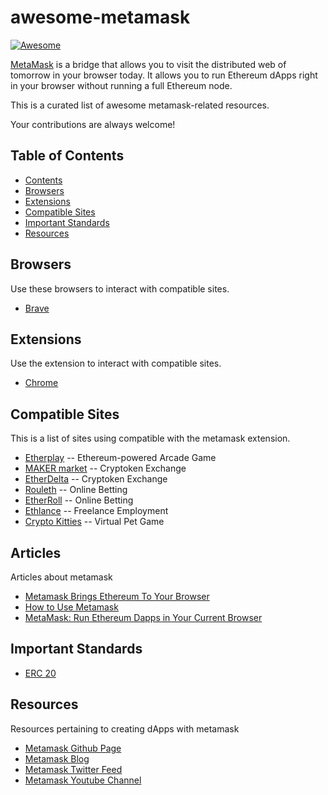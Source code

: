 # awesome-metamask
[![Awesome](https://cdn.rawgit.com/sindresorhus/awesome/d7305f38d29fed78fa85652e3a63e154dd8e8829/media/badge.svg)](https://github.com/sindresorhus/awesome)

[MetaMask](https://metamask.io/) is a bridge that allows you to visit the distributed web of tomorrow in your browser today. It allows you to run Ethereum dApps right in your browser without running a full Ethereum node.

This is a curated list of awesome metamask-related resources.

Your contributions are always welcome!

## Table of Contents
- [Contents](#table-of-contents)
- [Browsers](#browsers)
- [Extensions](#extensions)
- [Compatible Sites](#compatible-sites)
- [Important Standards](#important-standards)
- [Resources](#resources)

## Browsers
Use these browsers to interact with compatible sites.
- [Brave](https://brave.com/)

## Extensions
Use the extension to interact with compatible sites.
- [Chrome](https://chrome.google.com/webstore/detail/metamask/nkbihfbeogaeaoehlefnkodbefgpgknn)

## Compatible Sites
This is a list of sites using compatible with the metamask extension.
- [Etherplay](http://etherplay.io/) -- Ethereum-powered Arcade Game
- [MAKER market](https://mkr.market/) -- Cryptoken Exchange
- [EtherDelta](https://etherdelta.github.io) -- Cryptoken Exchange
- [Rouleth](http://www.rouleth.com/) -- Online Betting
- [EtherRoll](http://www.etheroll.com/) -- Online Betting
- [Ethlance](http://ethlance.com/) -- Freelance Employment
- [Crypto Kitties](https://www.cryptokitties.co) -- Virtual Pet Game

## Articles
Articles about metamask
- [Metamask Brings Ethereum To Your Browser](https://media.consensys.net/metamask-brings-ethereum-to-your-browser-a327f87c47ce#.o7so2saq4)
- [How to Use Metamask](https://www.cryptocompare.com/wallets/guides/how-to-use-metamask/)
- [MetaMask: Run Ethereum Dapps in Your Current Browser](https://www.ethnews.com/metamask-run-ethereum-dapps-in-your-current-browser)

## Important Standards
- [ERC 20](https://github.com/ethereum/EIPs/issues/20)

## Resources
Resources pertaining to creating dApps with metamask
- [Metamask Github Page](https://github.com/MetaMask/)
- [Metamask Blog](https://medium.com/metamask)
- [Metamask Twitter Feed](https://twitter.com/metamask_io)
- [Metamask Youtube Channel](https://www.youtube.com/channel/UCcizsiFcuxMrSWcPAuSNbuA)
